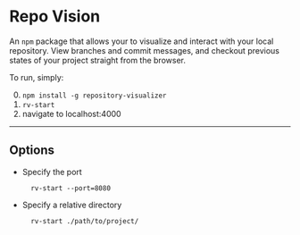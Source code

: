 # Repo Vision

An `npm` package that allows your to visualize and interact with your local repository. View branches and commit messages, and checkout previous states of your project straight from the browser.

To run, simply:

  0. `npm install -g repository-visualizer`
  0. `rv-start`
  0. navigate to localhost:4000

---

## Options

* Specify the port

  ```
    rv-start --port=8080
  ```

* Specify a relative directory

  ```
    rv-start ./path/to/project/
  ```
